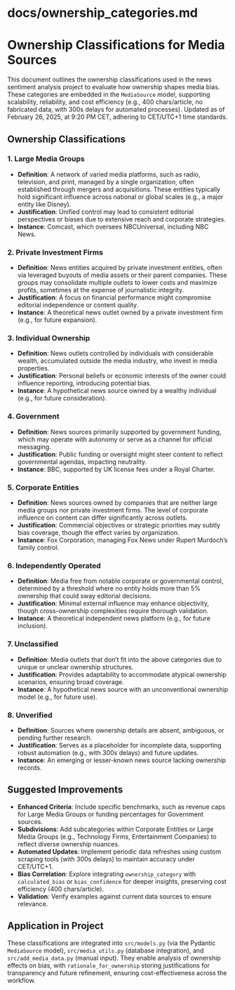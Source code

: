 # docs/ownership_categories.md

# Ownership Classifications for Media Sources

This document outlines the ownership classifications used in the news sentiment analysis project to evaluate how ownership shapes media bias. These categories are embedded in the `MediaSource` model, supporting scalability, reliability, and cost efficiency (e.g., 400 chars/article, no fabricated data, with 300s delays for automated processes). Updated as of February 26, 2025, at 9:20 PM CET, adhering to CET/UTC+1 time standards.

## Ownership Classifications

### 1. Large Media Groups
- **Definition**: A network of varied media platforms, such as radio, television, and print, managed by a single organization, often established through mergers and acquisitions. These entities typically hold significant influence across national or global scales (e.g., a major entity like Disney).
- **Justification**: Unified control may lead to consistent editorial perspectives or biases due to extensive reach and corporate strategies.
- **Instance**: Comcast, which oversees NBCUniversal, including NBC News.

### 2. Private Investment Firms
- **Definition**: News entities acquired by private investment entities, often via leveraged buyouts of media assets or their parent companies. These groups may consolidate multiple outlets to lower costs and maximize profits, sometimes at the expense of journalistic integrity.
- **Justification**: A focus on financial performance might compromise editorial independence or content quality.
- **Instance**: A theoretical news outlet owned by a private investment firm (e.g., for future expansion).

### 3. Individual Ownership
- **Definition**: News outlets controlled by individuals with considerable wealth, accumulated outside the media industry, who invest in media properties.
- **Justification**: Personal beliefs or economic interests of the owner could influence reporting, introducing potential bias.
- **Instance**: A hypothetical news source owned by a wealthy individual (e.g., for future consideration).

### 4. Government
- **Definition**: News sources primarily supported by government funding, which may operate with autonomy or serve as a channel for official messaging.
- **Justification**: Public funding or oversight might steer content to reflect governmental agendas, impacting neutrality.
- **Instance**: BBC, supported by UK license fees under a Royal Charter.

### 5. Corporate Entities
- **Definition**: News sources owned by companies that are neither large media groups nor private investment firms. The level of corporate influence on content can differ significantly across outlets.
- **Justification**: Commercial objectives or strategic priorities may subtly bias coverage, though the effect varies by organization.
- **Instance**: Fox Corporation, managing Fox News under Rupert Murdoch’s family control.

### 6. Independently Operated
- **Definition**: Media free from notable corporate or governmental control, determined by a threshold where no entity holds more than 5% ownership that could sway editorial decisions.
- **Justification**: Minimal external influence may enhance objectivity, though cross-ownership complexities require thorough validation.
- **Instance**: A theoretical independent news platform (e.g., for future inclusion).

### 7. Unclassified
- **Definition**: Media outlets that don’t fit into the above categories due to unique or unclear ownership structures.
- **Justification**: Provides adaptability to accommodate atypical ownership scenarios, ensuring broad coverage.
- **Instance**: A hypothetical news source with an unconventional ownership model (e.g., for future use).

### 8. Unverified
- **Definition**: Sources where ownership details are absent, ambiguous, or pending further research.
- **Justification**: Serves as a placeholder for incomplete data, supporting robust automation (e.g., with 300s delays) and future updates.
- **Instance**: An emerging or lesser-known news source lacking ownership records.

## Suggested Improvements
- **Enhanced Criteria**: Include specific benchmarks, such as revenue caps for Large Media Groups or funding percentages for Government sources.
- **Subdivisions**: Add subcategories within Corporate Entities or Large Media Groups (e.g., Technology Firms, Entertainment Companies) to reflect diverse ownership nuances.
- **Automated Updates**: Implement periodic data refreshes using custom scraping tools (with 300s delays) to maintain accuracy under CET/UTC+1.
- **Bias Correlation**: Explore integrating `ownership_category` with `calculated_bias` or `bias_confidence` for deeper insights, preserving cost efficiency (400 chars/article).
- **Validation**: Verify examples against current data sources to ensure relevance.

## Application in Project
These classifications are integrated into `src/models.py` (via the Pydantic `MediaSource` model), `src/media_utils.py` (database integration), and `src/add_media_data.py` (manual input). They enable analysis of ownership effects on bias, with `rationale_for_ownership` storing justifications for transparency and future refinement, ensuring cost-effectiveness across the workflow.
